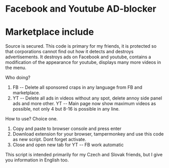 # Facebook and Youtube AD-blocker
# Marketplace include 

Source is secured. This code is primary for my friends, it is protected so that corporations cannot find out how it detects and destroys advertisements. It destroys ads on Facebook and youtube, contains a modification of the appearance for youtube, displays many more videos in the menu.

Who doing?
1. FB -- Delete all sponsored craps in any language from FB and marketplace.
2. YT -- Delete all ads in videos without any spot, delete annoy side panel ads and more other.
   YT -- Main page now show maximum videos as possible, not only 4 but 8-16 is possible in any line.

How to use? Choice one.
1. Copy and paste to browser console and press enter
2. Download extension for your browser, tampermonkey and use this code as new script. Dont forget activate.
3. Close and open new tab for YT --  FB work automatic

This script is intended primarily for my Czech and Slovak friends, but I give you information in English too.

